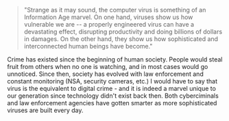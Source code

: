 > "Strange as it may sound, the computer virus is something of an Information Age marvel. On one hand, viruses show us how vulnerable we are -- a properly engineered virus can have a devastating effect, disrupting productivity and doing billions of dollars in damages. On the other hand, they show us how sophisticated and interconnected human beings have become."

Crime has existed since the beginning of human society. People would steal fruit from others when no one is watching, and in most cases would go unnoticed. Since then, society has evolved with law enforcement and constant monitoring (NSA, security cameras, etc.) I would have to say that virus is the equivalent to digital crime - and it is indeed a marvel unique to our generation since technology didn't exist back then. Both cyberciminals and law enforcement agencies have gotten smarter as more sophisticated viruses are built every day.